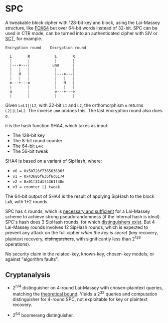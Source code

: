# SPC

A tweakable block cipher with 128-bit key and block, using the
Lai-Massey structure, like
[FOX64](https://crypto.junod.info/sac04a_talk.pdf) but over 64-bit words
instead of 32-bit.
SPC can be used in CTR mode, can be turned into an authenticated cipher
with SIV or [SCT](https://eprint.iacr.org/2015/1049), for example.


```
Encryption round    Decryption round

  L       R           L       R
  |       |           |       |
  |---⊕---|          unσ      |
  |   |   |           |       |
  |   H   |           |---⊕---|
  |   |   |           |   |   |
  ⊕---+---⊕           |   H   |
  |       |           |   |   |
  σ       |           ⊕---+---⊕
  |       |           |       |
```

Given `L=L1||L2`, with 32-bit `L1` and `L2`, the orthomorphism `σ`
returns  `L2||L1⊕L2`.  The inverse `unσ` undoes this.
The last encryption round also does `σ`.

`H` is the hash function SHA4, which takes as input:

* The 128-bit key
* The 8-bit round counter
* The 64-bit `L⊕R`
* The 56-bit tweak

SHA4 is based on a variant of SipHash, where:

* `v0 = 0x50726f736563636f`
* `v1 = 0x43686f636f6c6174`
* `v2 = 0x01f32d1f4361f48e`
* `v3 = counter || tweak`

The 64-bit output of SHA4 is the result of applying SipHash to the
block `L⊕R`, with 1+2 rounds.

SPC has 4 rounds, which is [necessary and
sufficient](https://eprint.iacr.org/2009/266) for a Lai-Massey scheme to
achieve strong pseudorandomness (if the internal hash is ideal).
SPC's hash does 3 SipHash rounds, for which [distinguishers
exist](https://eprint.iacr.org/2021/189).  But 4 Lai-Massey rounds
involves 12 SipHash rounds, which is expected to prevent any attack on
the full cipher *when the key is secret* (key recovery, plaintext
recovery, ~~distinguishers~~, with significantly less than 2<sup>128</sup>
operations).

No security claim in the related-key, known-key, chosen-key
models, or against "algorithm faults".

## Cryptanalysis

* 2<sup>n/4</sup> distinguisher on 4-round Lai-Massey with
  chosen-plaintext queries, matching the [theoretical
  bound](https://eprint.iacr.org/2009/266). Yields a 2<sup>32</sup>
  queries and computation distinguisher for 4-round SPC, not exploitable
  for key or plaintext recovery.

* 2<sup>64</sup> boomerang distinguisher.

